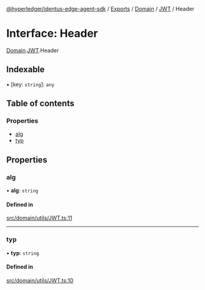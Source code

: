 [@hyperledger/identus-edge-agent-sdk](../README.md) / [Exports](../modules.md) / [Domain](../modules/Domain.md) / [JWT](../modules/Domain.JWT.md) / Header

# Interface: Header

[Domain](../modules/Domain.md).[JWT](../modules/Domain.JWT.md).Header

## Indexable

▪ [key: `string`]: `any`

## Table of contents

### Properties

- [alg](Domain.JWT.Header.md#alg)
- [typ](Domain.JWT.Header.md#typ)

## Properties

### alg

• **alg**: `string`

#### Defined in

[src/domain/utils/JWT.ts:11](https://github.com/hyperledger-identus/sdk-ts/blob/bc699428ddd8313d8025ef810d8e7784a65f26cc/src/domain/utils/JWT.ts#L11)

___

### typ

• **typ**: `string`

#### Defined in

[src/domain/utils/JWT.ts:10](https://github.com/hyperledger-identus/sdk-ts/blob/bc699428ddd8313d8025ef810d8e7784a65f26cc/src/domain/utils/JWT.ts#L10)
